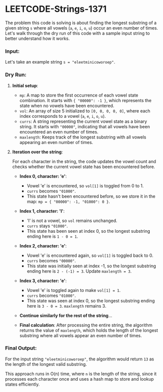 # LEETCODE-Strings-1371
The problem this code is solving is about finding the longest substring of a given string `s` where all vowels (`a`, `e`, `i`, `o`, `u`) occur an even number of times. Let's walk through the dry run of this code with a sample input string to better understand how it works.

### Input:
Let's take an example string `s = "eleetminicoworoep"`.

### Dry Run:

1. **Initial setup**:
   - `mp`: A map to store the first occurrence of each vowel state combination. It starts with `{ "00000": -1 }`, which represents the state when no vowels have been encountered.
   - `vol`: An array of size 5 initialized to `[0, 0, 0, 0, 0]`, where each index corresponds to a vowel (`a`, `e`, `i`, `o`, `u`).
   - `currs`: A string representing the current vowel state as a binary string. It starts with `"00000"`, indicating that all vowels have been encountered an even number of times.
   - `maxlength`: Keeps track of the longest substring with all vowels appearing an even number of times.

2. **Iteration over the string**:
   
   For each character in the string, the code updates the vowel count and checks whether the current vowel state has been encountered before.

   - **Index 0, character: 'e'**:
     - Vowel 'e' is encountered, so `vol[1]` is toggled from 0 to 1.
     - `currs` becomes `"01000"`.
     - This state hasn't been encountered before, so we store it in the map: `mp = { "00000": -1, "01000": 0 }`.

   - **Index 1, character: 'l'**:
     - 'l' is not a vowel, so `vol` remains unchanged.
     - `currs` stays `"01000"`.
     - This state has been seen at index 0, so the longest substring ending here is `1 - 0 = 1`.

   - **Index 2, character: 'e'**:
     - Vowel 'e' is encountered again, so `vol[1]` is toggled back to 0.
     - `currs` becomes `"00000"`.
     - This state was initially seen at index -1, so the longest substring ending here is `2 - (-1) = 3`. Update `maxlength = 3`.

   - **Index 3, character: 'e'**:
     - Vowel 'e' is toggled again to make `vol[1] = 1`.
     - `currs` becomes `"01000"`.
     - This state was seen at index 0, so the longest substring ending here is `3 - 0 = 3`. `maxlength` remains 3.

   - **Continue similarly for the rest of the string**...

   - **Final calculation**:
     After processing the entire string, the algorithm returns the value of `maxlength`, which holds the length of the longest substring where all vowels appear an even number of times.

### Final Output:
For the input string `"eleetminicoworoep"`, the algorithm would return `13` as the length of the longest valid substring.

This approach runs in O(n) time, where `n` is the length of the string, since it processes each character once and uses a hash map to store and lookup states efficiently.
